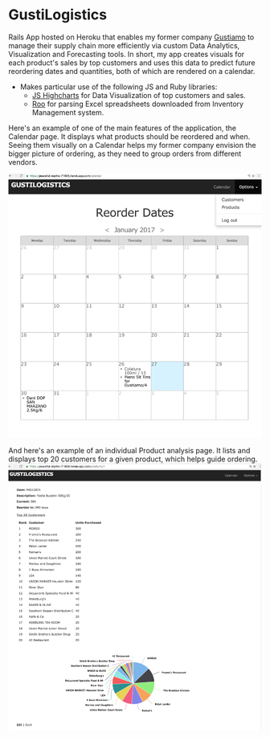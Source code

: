 # GustiLogistics

Rails App hosted on Heroku that enables my former company [Gustiamo](https://www.gustiamo.com) to manage their supply chain more efficiently via custom Data Analytics, Visualization and Forecasting tools. In short, my app creates visuals for each product's sales by top customers and uses this data to predict future reordering dates and quantities, both of which are rendered on a calendar. 

* Makes particular use of the following JS and Ruby libraries:
  * [JS Highcharts](https://github.com/highcharts) for Data Visualization of top customers and sales.
  * [Roo](https://github.com/roo-rb/roo) for parsing Excel spreadsheets downloaded from Inventory Management system.

Here's an example of one of the main features of the application, the Calendar page. It displays what products should be reordered and when. Seeing them visually on a Calendar helps my former company envision the bigger picture of ordering, as they need to group orders from different vendors. 

![alt text](GustiLogisticsCalendar.png "Calendar Prototype")

And here's an example of an individual Product analysis page. It lists and displays top 20 customers for a given product, which helps guide ordering.
![alt text](ProductAnalysisPage.png "Product Analysis")
